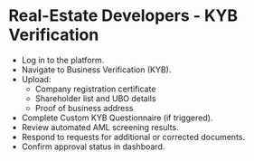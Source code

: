 # Real-Estate Developers - KYB Verification

* Log in to the platform.
* Navigate to Business Verification (KYB).
* Upload:
  * Company registration certificate
  * Shareholder list and UBO details
  * Proof of business address
* Complete Custom KYB Questionnaire (if triggered).
* Review automated AML screening results.
* Respond to requests for additional or corrected documents.
* Confirm approval status in dashboard.
